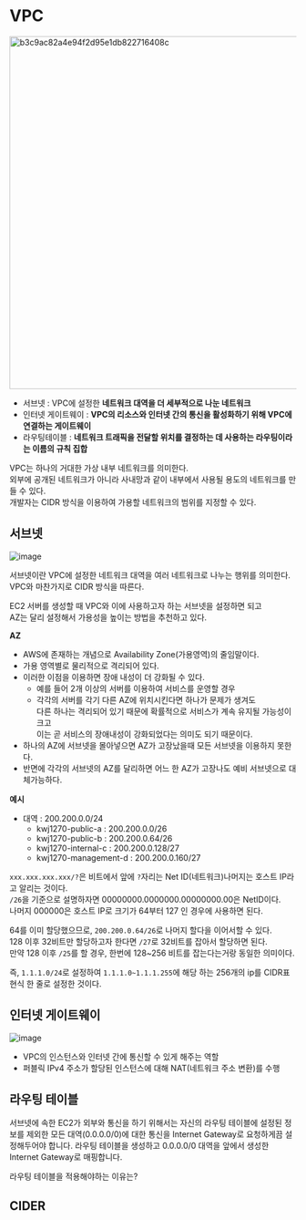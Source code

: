 # VPC 

<img width="619" alt="b3c9ac82a4e94f2d95e1db822716408c" src="https://user-images.githubusercontent.com/50267433/147635585-c96df37a-4567-4f36-ab51-3b37814543c3.png">        

* 서브넷 : VPC에 설정한 **네트워크 대역을 더 세부적으로 나눈 네트워크**                
* 인터넷 게이트웨이 : **VPC의 리소스와 인터넷 간의 통신을 활성화하기 위해 VPC에 연결하는 게이트웨이**        
* 라우팅테이블 : **네트워크 트래픽을 전달할 위치를 결정하는 데 사용하는 라우팅이라는 이름의 규칙 집합**     
               
VPC는 하나의 거대한 가상 내부 네트워크를 의미한다.                  
외부에 공개된 네트워크가 아니라 사내망과 같이 내부에서 사용될 용도의 네트워크를 만들 수 있다.     
개발자는 CIDR 방식을 이용하여 가용할 네트워크의 범위를 지정할 수 있다.                   
      
## 서브넷 
   
![image](https://user-images.githubusercontent.com/50267433/147636205-5afaa1f9-289a-49b8-8646-3f5e5a150609.png)
   
서브넷이란 VPC에 설정한 네트워크 대역을 여러 네트워크로 나누는 행위를 의미한다.              
VPC와 마찬가지로 CIDR 방식을 따른다.                     
       
EC2 서버를 생성할 때 VPC와 이에 사용하고자 하는 서브넷을 설정하면 되고          
AZ는 달리 설정해서 가용성을 높이는 방법을 추천하고 있다.                
            
**AZ**         
* AWS에 존재하는 개념으로 Availability Zone(가용영역)의 줄임말이다.        
* 가용 영역별로 물리적으로 격리되어 있다.         
* 이러한 이점을 이용하면 장애 내성이 더 강화될 수 있다.       
    * 예를 들어 2개 이상의 서버를 이용하여 서비스를 운영할 경우        
    * 각각의 서버를 각기 다른 AZ에 위치시킨다면 하나가 문제가 생겨도   
      다른 하나는 격리되어 있기 때문에 확률적으로 서비스가 계속 유지될 가능성이 크고           
      이는 곧 서비스의 장애내성이 강화되었다는 의미도 되기 때문이다.      
* 하나의 AZ에 서브넷을 몰아넣으면 AZ가 고장났을때 모든 서브넷을 이용하지 못한다.     
* 반면에 각각의 서브넷의 AZ를 달리하면 어느 한 AZ가 고장나도 예비 서브넷으로 대체가능하다.   

**예시**  
- 대역 : 200.200.0.0/24   
    - kwj1270-public-a : 200.200.0.0/26
    - kwj1270-public-b : 200.200.0.64/26
    - kwj1270-internal-c : 200.200.0.128/27
    - kwj1270-management-d : 200.200.0.160/27
            
`xxx.xxx.xxx.xxx/?`은 비트에서 앞에 `?`자리는 Net ID(네트워크)나머지는 호스트 IP라고 알리는 것이다.      
`/26`을 기준으로 설명하자면 00000000.0000000.00000000.00은 NetID이다.        
나머지 000000은 호스트 IP로 크기가 64부터 127 인 경우에 사용하면 된다.   
          
64를 이미 할당했으므로, `200.200.0.64/26`로 나머지 할다을 이어서할 수 있다.                
128 이후 32비트만 할당하고자 한다면 `/27`로 32비트를 잡아서 할당하면 된다.          
만약 128 이후 `/25`를 할 경우, 한번에 128~256 비트를 잡는다는거랑 동일한 의미이다.         
       
즉, `1.1.1.0/24`로 설정하여 `1.1.1.0~1.1.1.255`에 해당 하는 256개의 ip를 CIDR표현식 한 줄로 설정한 것이다.       
       
## 인터넷 게이트웨이    

![image](https://user-images.githubusercontent.com/50267433/147636388-38c0814f-9f9d-4060-981d-93e31cf7a921.png)    
      
* VPC의 인스턴스와 인터넷 간에 통신할 수 있게 해주는 역할  
* 퍼블릭 IPv4 주소가 할당된 인스턴스에 대해 NAT(네트워크 주소 변환)를 수행      
  
## 라우팅 테이블    
     
서브넷에 속한 EC2가 외부와 통신을 하기 위해서는
자신의 라우팅 테이블에 설정된 정보를 제외한 모든 대역(0.0.0.0/0)에 대한 통신을 Internet Gateway로 요청하게끔 설정해두어야 합니다.
라우팅 테이블을 생성하고 0.0.0.0/0 대역을 앞에서 생성한 Internet Gateway로 매핑합니다.


라우팅 테이블을 적용해야하는 이유는?    

## CIDER 
